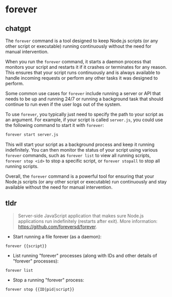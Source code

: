 # forever 
## chatgpt 
The `forever` command is a tool designed to keep Node.js scripts (or any other script or executable) running continuously without the need for manual intervention.

When you run the `forever` command, it starts a daemon process that monitors your script and restarts it if it crashes or terminates for any reason. This ensures that your script runs continuously and is always available to handle incoming requests or perform any other tasks it was designed to perform.

Some common use cases for `forever` include running a server or API that needs to be up and running 24/7 or running a background task that should continue to run even if the user logs out of the system.

To use `forever`, you typically just need to specify the path to your script as an argument. For example, if your script is called `server.js`, you could use the following command to start it with `forever`:

```sh
forever start server.js
```

This will start your script as a background process and keep it running indefinitely. You can then monitor the status of your script using various `forever` commands, such as `forever list` to view all running scripts, `forever stop <id>` to stop a specific script, or `forever stopall` to stop all running scripts.

Overall, the `forever` command is a powerful tool for ensuring that your Node.js scripts (or any other script or executable) run continuously and stay available without the need for manual intervention. 

## tldr 
 
> Server-side JavaScript application that makes sure Node.js applications run indefinitely (restarts after exit).
> More information: <https://github.com/foreversd/forever>.

- Start running a file forever (as a daemon):

`forever {{script}}`

- List running "forever" processes (along with IDs and other details of "forever" processes):

`forever list`

- Stop a running "forever" process:

`forever stop {{ID|pid|script}}`
